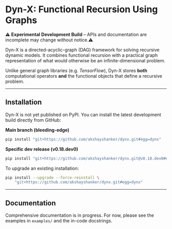 # Dyn-X: Functional Recursion Using Graphs

⚠️ **Experimental Development Build** – APIs and documentation are incomplete may change without notice.⚠️ 

Dyn-X is a directed-acyclic-graph (DAG) framework for solving recursive
dynamic models. It combines functional recursion with a practical
graph representation of what would otherwise be an infinite-dimensional
problem.

Unlike general graph libraries (e.g. *TensorFlow*), Dyn-X stores **both**
computational operators **and** the functional objects that define a
recursive problem.

---

## Installation

Dyn-X is not yet published on PyPI. You can install the latest
development build directly from GitHub:

**Main branch (bleeding-edge)**

```bash
pip install "git+https://github.com/akshayshanker/dynx.git#egg=dynx"
```

**Specific dev release (v0.18.dev0)**

```bash
pip install "git+https://github.com/akshayshanker/dynx.git@v0.18.dev0#egg=dynx"
```

To upgrade an existing installation:

```bash
pip install --upgrade --force-reinstall \
    "git+https://github.com/akshayshanker/dynx.git#egg=dynx"
```

---

## Documentation

Comprehensive documentation is in progress. For now, please see the
examples in `examples/` and the in-code docstrings.


